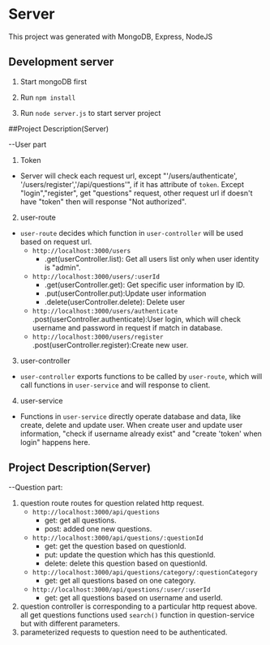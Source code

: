 # Server

This project was generated with MongoDB, Express, NodeJS

## Development server
1. Start mongoDB first

2. Run `npm install`

3. Run `node server.js` to start server project



##Project Description(Server)

--User part

1. Token
* Server will check each request url, except "'/users/authenticate', '/users/register','/api/questions'", if it has attribute of `token`. Except "login","register", get "questions" request, other request url if doesn't have "token" then will response "Not authorized".
2. user-route
* `user-route` decides which function in `user-controller` will be used based on request url.
    * `http://localhost:3000/users`
        * .get(userController.list): Get all users list only when user identity is "admin".
    * `http://localhost:3000/users/:userId`
        * .get(userController.get): Get specific user information by ID.
        * .put(userController.put):Update user information
        * .delete(userController.delete): Delete user
    * `http://localhost:3000/users/authenticate`
        .post(userController.authenticate):User login, which will check username and password in request if match in database.
    * `http://localhost:3000/users/register`
        .post(userController.register):Create new user.
3. user-controller
* `user-controller` exports functions to be called by `user-route`, which will call functions in `user-service` and will response to client.
4. user-service
* Functions in `user-service` directly operate database and data, like create, delete and update user. When create user and update user information, "check if username already exist" and "create 'token' when login" happens here.

## Project Description(Server)

--Question part:
1. question route routes for question related http request.
    * `http://localhost:3000/api/questions`
        * get: get all questions.
        * post: added one new questions.
    * `http://localhost:3000/api/questions/:questionId`
        * get: get the question based on questionId.
        * put: update the question which has this questionId.
        * delete: delete this question based on questionId.
    * `http://localhost:3000/api/questions/category/:questionCategory`
        * get: get all questions based on one category.
    * `http://localhost:3000/api/questions/:user/:userId`
        * get: get all questions based on username and userId.
2. question controller is corresponding to a particular http request above. all get questions functions used `search()` function in question-service but with different parameters.
3. parameterized requests to question need to be authenticated.
